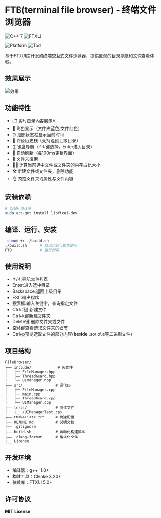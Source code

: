 # FTB(terminal file browser) - 终端文件浏览器

![C++17](https://img.shields.io/badge/C++-17-blue) ![FTXUI](https://img.shields.io/badge/FTXUI-5.0.0-orange)


![Platform](https://img.shields.io/badge/Platform-Linux-lightgrey) ![Tool](https://img.shields.io/badge/CMake-3.20.0-red)


基于FTXUI库开发的终端交互式文件浏览器，提供直观的目录导航和文件查看体验。

## 效果展示

![效果](https://yt3.ggpht.com/iHL64dUd3WQpbat--V-mzE1PKBu6CLeUyliucuFYF2J8oSZXk3Fn2-aS2v0aQBdrd4CwjP8YWeAh=s1600-rw-nd-v1)


## 功能特性

- 🗂️ 实时目录内容展示A
- 🎨 彩色显示（文件夹蓝色/文件红色）
- ⏰ 顶部状态栏显示当前时间
- 📁 路径历史栈（支持返回上级目录）
- ↕️ 键盘导航（↑↓键选择，Enter进入目录）
- 🔄 自动刷新（每100ms更新界面）
- 🔎 文件夹搜索
- 🧑‍🎓 计算当前选中文件或文件夹的内存占比大小
- 🛠️ 新建文件或文件夹，删除功能
- 👌 预览文件夹的属性与文件内容


## 安装依赖

```bash
# 安装FTXUI库
sudo apt-get install libftxui-dev
```

## 编译、运行、安装
```bash
 chmod +x ./build.sh
./build.sh      # 自动化运行脚本即可
FTB             # 运行即可
```

## 使用说明 
- ↑/↓:导航文件列表
- Enter:进入选中目录
- Backspace:返回上级目录
- ESC:退出程序
- 搜索框:输入关键字，查询指定文件
- Ctrl+f键 新建文件
- Ctrl+k键新建文件夹
- Delete键 删除文件夹或文件
- 空格键查看选取文件夹的细节
- Ctrl+p预览选取文件的部分内容(**beside** .so\\.o\\.a等二进制文件)

## 项目结构

    FileBrowser/
    ├── include/            # 头文件
    │   |── FileManager.hpp
    |   |—— ThreadGuard.hpp
    |   └—— UIManager.hpp
    ├── src/               # 源代码
    │   ├── FileManager.cpp
    │   |── main.cpp
    |   |—— ThreadGuard.cpp
    |   └—— UIManager.cpp
    |—— tests/             # 测试文件
    |   |__ /UIManagerTest.cpp
    ├── CMakeLists.txt     # 构建配置
    |── README.md          # 说明文档
    |—— .gitignore
    |—— build.sh           # 自动化构建脚本
    |—— .clang-format      # 格式化文件
    |__ License

## 开发环境

- 编译器：g++ 11.0+
- 构建工具：CMake 3.20+
- 依赖库：FTXUI 5.0+

## 许可协议

**MIT License**

